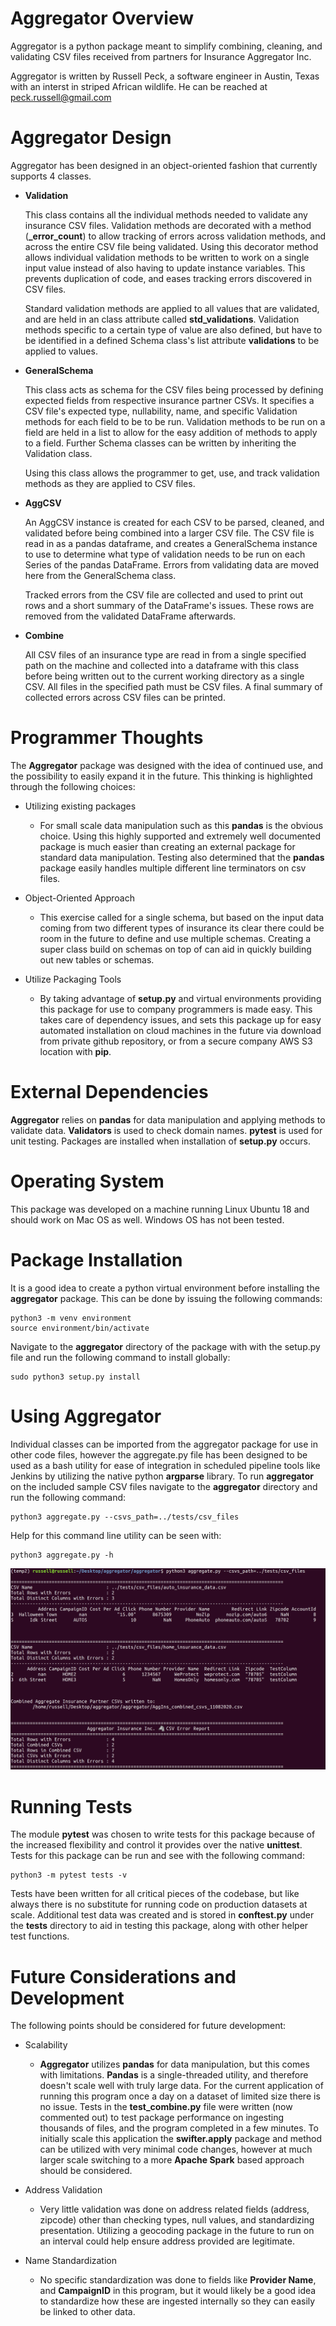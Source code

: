# Aggregator Overview
Aggregator is a python package meant to simplify combining, cleaning, and validating CSV files received from partners for Insurance Aggregator Inc.

Aggregator is written by Russell Peck, a software engineer in Austin, Texas with an interst in striped African wildlife. He can be reached at peck.russell@gmail.com


# Aggregator Design
Aggregator has been designed in an object-oriented fashion that currently supports 4 classes.
- **Validation**

    This class contains all the individual methods needed to validate any insurance CSV files. Validation methods are decorated with a method (**_error_count**) to allow tracking of errors across validation methods, and across the entire CSV file being validated. Using this decorator method allows individual validation methods to be written to work on a single input value instead of also having to update instance variables. This prevents duplication of code, and eases tracking errors discovered in CSV files.

    Standard validation methods are applied to all values that are validated, and are held in an class attribute called **std_validations**. Validation methods specific to a certain type of value are also defined, but have to be identified in a defined Schema class's list attribute **validations** to be applied to values.
- **GeneralSchema**

    This class acts as schema for the CSV files being processed by defining expected fields from respective insurance partner CSVs. It specifies a CSV file's expected type, nullability, name, and specific Validation methods for each field to be to be run. Validation methods to be run on a field are held in a list to allow for the easy addition of methods to apply to a field. Further Schema classes can be written by inheriting the Validation class.

    Using this class allows the programmer to get, use, and track validation methods as they are applied to CSV files.
- **AggCSV**

    An AggCSV instance is created for each CSV to be parsed, cleaned, and validated before being combined into a larger CSV file. The CSV file is read in as a pandas dataframe, and creates a GeneralSchema instance to use to determine what type of validation needs to be run on each Series of the pandas DataFrame. Errors from validating data are moved here from the GeneralSchema class.

    Tracked errors from the CSV file are collected and used to print out rows and a short summary of the DataFrame's issues. These rows are removed from the validated DataFrame afterwards.
- **Combine**

    All CSV files of an insurance type are read in from a single specified path on the machine and collected into a dataframe with this class before being written out to the current working directory as a single CSV. All files in the specified path must be CSV files. A final summary of collected errors across CSV files can be printed.

# Programmer Thoughts 

The **Aggregator** package was designed with the idea of continued use, and the possibility to easily expand it in the future. This thinking is highlighted through the following choices:
- Utilizing existing packages

    * For small scale data manipulation such as this **pandas** is the obvious choice. Using this highly supported and extremely well documented package is much easier than creating an external package for standard data manipulation. Testing also determined that the **pandas** package easily handles multiple different line terminators on csv files.

- Object-Oriented Approach
    * This exercise called for a single schema, but based on the input data coming from two different types of insurance its clear there could be room in the future to define and use multiple schemas. Creating a super class build on schemas on top of can aid in quickly building out new tables or schemas.

- Utilize Packaging Tools
    * By taking advantage of **setup.py** and virtual environments providing this package for use to company programmers is made easy. This takes care of dependency issues, and sets this package up for easy automated installation on cloud machines in the future via download from private github repository, or from a secure company AWS S3 location with **pip**.



# External Dependencies

**Aggregator** relies on **pandas** for data manipulation and applying methods to validate data. **Validators** is used to check domain names. **pytest** is used for unit testing. Packages are installed when installation of **setup.py** occurs.

# Operating System
This package was developed on a machine running Linux Ubuntu 18 and should work on Mac OS as well. Windows OS has not been tested.

# Package Installation
It is a good idea to create a python virtual environment before installing the **aggregator** package. This can be done by issuing the following commands: 
~~~
python3 -m venv environment
source environment/bin/activate
~~~

Navigate to the **aggregator** directory of the package with with the setup.py file and run the following command to install globally:
~~~
sudo python3 setup.py install
~~~

# Using Aggregator
Individual classes can be imported from the aggregator package for use in other code files, however the aggregate.py file has been designed to be used as a bash utility for ease of integration in scheduled pipeline tools like Jenkins by utilizing the native python **argparse** library. To run **aggregator** on the included sample CSV files navigate to the **aggregator** directory and run the following command:
~~~
python3 aggregate.py --csvs_path=../tests/csv_files
~~~
Help for this command line utility can be seen with:
~~~
python3 aggregate.py -h
~~~

![Screenshot](sample_output.png)

# Running Tests
The module **pytest** was chosen to write tests for this package because of the increased flexibility and control it provides over the native **unittest**. Tests for this package can be run and see with the following command:
~~~
python3 -m pytest tests -v
~~~
Tests have been written for all critical pieces of the codebase, but like always there is no substitute for running code on production datasets at scale. Additional test data was created and is stored in **conftest.py** under the **tests** directory to aid in testing this package, along with other helper test functions.

# Future Considerations and Development
The following points should be considered for future development:
- Scalability
    * **Aggregator** utilizes **pandas** for data manipulation, but this comes with limitations. **Pandas** is a single-threaded utility, and therefore doesn't scale well with truly large data. For the current application of running this program once a day on a dataset of limited size there is no issue. Tests in the **test_combine.py** file were written (now commented out) to test package performance on ingesting thousands of files, and the program completed in a few minutes. To initially scale this application the **swifter.apply** package and method can be utilized with very minimal code changes, however at much larger scale switching to a more **Apache Spark** based approach should be considered.

- Address Validation
    * Very little validation was done on address related fields (address, zipcode) other than checking types, null values, and standardizing presentation. Utilizing a geocoding package in the future to run on an interval could help ensure address provided are legitimate.
- Name Standardization
    * No specific standardization was done to fields like **Provider Name**, and **CampaignID**  in this program, but it would likely be a good idea to standardize how these are ingested internally so they can easily be linked to other data.
